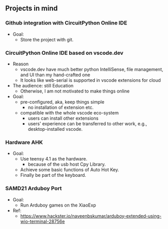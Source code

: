 ## Projects in mind

### Github integration with CircuitPython Online IDE
- Goal:
    - Store the project with git.

### CircuitPython Online IDE based on vscode.dev
- Reason
    - vscode.dev have much better python IntelliSense, file management, and UI than my hand-crafted one
    - It looks like web-serial is supported in vscode extensions for cloud
- The audience: still Education
    - Otherwise, I am not motivated to make things online
- Goal:
    - pre-configured, aka, keep things simple
        - no installation of extension etc.
    - compatible with the whole vscode eco-system
        - users can install other extensions
        - users' experience can be transferred to other work, e.g., desktop-installed vscode.

### Hardware AHK
- Goal:
    - Use teensy 4.1 as the hardware.
        - because of the usb host Cpy Library.
    - Achieve some basic functions of Auto Hot Key.
    - Finally be part of the keyboard.

### SAMD21 Arduboy Port
- Goal:
    - Run Arduboy games on the XiaoExp
- Ref:
    - https://www.hackster.io/naveenbskumar/arduboy-extended-using-wio-terminal-28756e
